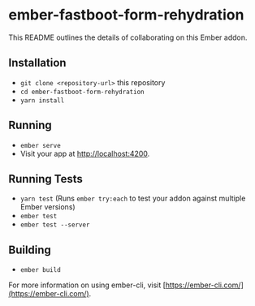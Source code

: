 # ember-fastboot-form-rehydration

This README outlines the details of collaborating on this Ember addon.

## Installation

* `git clone <repository-url>` this repository
* `cd ember-fastboot-form-rehydration`
* `yarn install`

## Running

* `ember serve`
* Visit your app at [http://localhost:4200](http://localhost:4200).

## Running Tests

* `yarn test` (Runs `ember try:each` to test your addon against multiple Ember versions)
* `ember test`
* `ember test --server`

## Building

* `ember build`

For more information on using ember-cli, visit [https://ember-cli.com/](https://ember-cli.com/).
